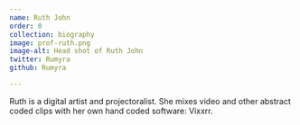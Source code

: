 ```yaml
---
name: Ruth John
order: 0
collection: biography
image: prof-ruth.png
image-alt: Head shot of Ruth John
twitter: Rumyra
github: Rumyra

---
```

Ruth is a digital artist and projectoralist. She mixes video and other abstract coded clips with her own hand coded software: Vixxrr.